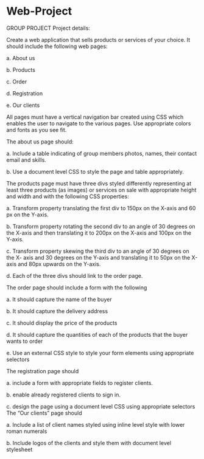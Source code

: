 # Web-Project
GROUP PROJECT
Project details: 

Create a web application that sells products or services of your choice. It should
include the following web pages:

a. About us

b. Products

c. Order

d. Registration

e. Our clients

All pages must have a vertical navigation bar created using CSS which enables the
user to navigate to the various pages. Use appropriate colors and fonts as you see fit.

The about us page should:

a. Include a table indicating of group members photos, names, their contact
email and skills.

b. Use a document level CSS to style the page and table appropriately.

The products page must have three divs styled differently representing at least three
products (as images) or services on sale with appropriate height and width and with
the following CSS properties:

a. Transform property translating the first div to 150px on the X-axis and 60 px
on the Y-axis.

b. Transform property rotating the second div to an angle of 30 degrees on the
X-axis and then translating it to 200px on the X-axis and 100px on the Y-axis.

c. Transform property skewing the third div to an angle of 30 degrees on the X-
axis and 30 degrees on the Y-axis and translating it to 50px on the X-axis and
80px upwards on the Y-axis.

d. Each of the three divs should link to the order page.

The order page should include a form with the following

a. It should capture the name of the buyer

b. It should capture the delivery address

c. It should display the price of the products

d. It should capture the quantities of each of the products that the buyer wants
to order

e. Use an external CSS style to style your form elements using appropriate
selectors

 The registration page should
 
a. include a form with appropriate fields to register clients.

b. enable already registered clients to sign in.

c. design the page using a document level CSS using appropriate selectors
The “Our clients” page should

a. Include a list of client names styled using inline level style with lower roman
numerals

b. Include logos of the clients and style them with document level stylesheet
